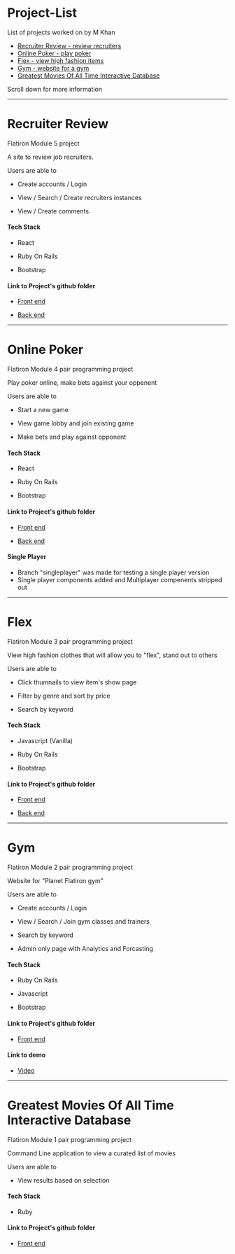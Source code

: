# Project-List
List of projects worked on by M Khan

  * [Recruiter Review - review recruiters](#recruiter-review)
  * [Online Poker - play poker](#online-poker)
  * [Flex - view high fashion items](#flex)
  * [Gym - website for a gym](#gym) 
  * [Greatest Movies Of All Time Interactive Database](#greatest-movies-of-all-time-interactive-database) 
  
Scroll down for more information

********************************************************************************************************

# Recruiter Review
Flatiron Module 5 project

A site to review job recruiters. 

Users are able to 
  * Create accounts / Login 
  
  * View / Search / Create recruiters instances

  * View / Create comments

#### Tech Stack
  * React
  
  * Ruby On Rails
  
  * Bootstrap
  
#### Link to Project's github folder

  * [Front end](https://github.com/vsparrow/RecruiterReviewFrontend)

  * [Back end](https://github.com/vsparrow/RecruiterReviewBackend)

********************************************************************************************************
# Online Poker
Flatiron Module 4 pair programming project

Play poker online, make bets against your oppenent

Users are able to 
  * Start a new game  
  
  * View game lobby and join existing game

  * Make bets and play against opponent

#### Tech Stack
  * React
  
  * Ruby On Rails
  
  * Bootstrap
  
#### Link to Project's github folder

  * [Front end](https://github.com/vsparrow/Online-Poker-Frontend)

  * [Back end](https://github.com/vsparrow/Online-Poker-Backend)

#### Single Player 
  * Branch "singleplayer" was made for testing a single player version 
  * Single player components added and Multiplayer compenents stripped out

********************************************************************************************************

# Flex
Flatiron Module 3 pair programming project

View high fashion clothes that will allow you to "flex", stand out to others 

Users are able to 
  * Click thumnails to view item's show page  
  
  * Filter by genre and sort by price

  * Search by keyword

#### Tech Stack
  * Javascript (Vanilla)
  
  * Ruby On Rails
  
  * Bootstrap
  
#### Link to Project's github folder

  * [Front end](https://github.com/vsparrow/flex_frontend)

  * [Back end](https://github.com/vsparrow/flex_backend)
  
********************************************************************************************************

# Gym
Flatiron Module 2 pair programming project

Website for "Planet Flatiron gym" 

Users are able to 
  * Create accounts / Login   
  
  * View / Search / Join gym classes and trainers

  * Search by keyword
  
  * Admin only page with Analytics and Forcasting

#### Tech Stack
  * Ruby On Rails
  
  * Javascript
  
  * Bootstrap
  
#### Link to Project's github folder

  * [Front end](https://github.com/vsparrow/Gym)

#### Link to demo

  * [Video](https://youtu.be/djHPcnEtOhI)
  
********************************************************************************************************

# Greatest Movies Of All Time Interactive Database 
Flatiron Module 1 pair programming project

Command Line application to view a curated list of movies

Users are able to 
  * View results based on selection    

#### Tech Stack
  * Ruby
  
#### Link to Project's github folder

  * [Front end](https://github.com/vsparrow/module-one-final-project-guidelines-web-022018)
